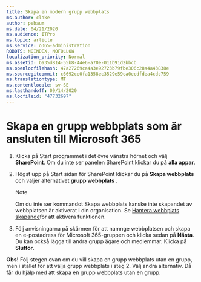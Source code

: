 ```yaml
---
title: Skapa en modern grupp webbplats
ms.author: clake
author: pebaum
ms.date: 04/21/2020
ms.audience: ITPro
ms.topic: article
ms.service: o365-administration
ROBOTS: NOINDEX, NOFOLLOW
localization_priority: Normal
ms.assetid: ba35d814-55b8-44e6-a70e-011b91d2bbcb
ms.openlocfilehash: 47a27269ca4a3e92723b79fbe306c28a4a43838e
ms.sourcegitcommit: c6692ce0fa1358ec3529e59ca0ecdfdea4cdc759
ms.translationtype: MT
ms.contentlocale: sv-SE
ms.lasthandoff: 09/14/2020
ms.locfileid: "47732697"
---
```

# <a name="create-a-microsoft-365-group-connected-team-site"></a>Skapa en grupp webbplats som är ansluten till Microsoft 365

1. Klicka på Start programmet i det övre vänstra hörnet och välj **SharePoint**. Om du inte ser panelen SharePoint klickar du på **alla appar**.
    
2. Högst upp på Start sidan för SharePoint klickar du på **Skapa webbplats** och väljer alternativet **grupp webbplats** . 
    
    > [!NOTE]
    > Om du inte ser kommandot Skapa webbplats kanske inte skapandet av webbplatsen är aktiverat i din organisation. Se [Hantera webbplats skapande](https://go.microsoft.com/fwlink/?linkid=2009644)för att aktivera funktionen. 
  
3. Följ anvisningarna på skärmen för att namnge webbplatsen och skapa en e-postadress för Microsoft 365-gruppen och klicka sedan på **Nästa**. Du kan också lägga till andra grupp ägare och medlemmar. Klicka på **Slutför**.
  
 **Obs!** Följ stegen ovan om du vill skapa en grupp webbplats utan en grupp, men i stället för att välja grupp webbplats i steg 2. Välj andra alternativ. Då får du hjälp med att skapa en grupp webbplats utan en grupp. 
    


